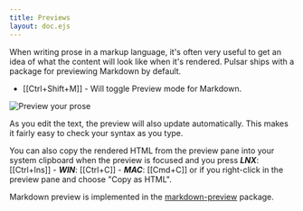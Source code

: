 ```yaml
---
title: Previews
layout: doc.ejs
---
```


When writing prose in a markup language, it's often very useful to get an idea
of what the content will look like when it's rendered. Pulsar ships with a
package for previewing Markdown by default.

- [[Ctrl+Shift+M]] - Will toggle Preview mode for Markdown.

![Preview your prose](/img/atom/preview.png)

As you edit the text, the preview will also update automatically. This makes it
fairly easy to check your syntax as you type.

You can also copy the rendered HTML from the preview pane into your system
clipboard when the preview is focused and you press
**_LNX_**: [[Ctrl+Ins]] -
**_WIN_**: [[Ctrl+C]] -
**_MAC_**: [[Cmd+C]] or if you right-click in the preview
pane and choose "Copy as HTML".

Markdown preview is implemented in the [markdown-preview](https://github.com/pulsar-edit/pulsar/tree/HEAD/packages/markdown-preview)
package.
